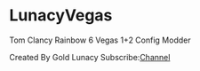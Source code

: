 # LunacyVegas
Tom Clancy Rainbow 6 Vegas 1+2 Config Modder

Created By Gold Lunacy
Subscribe:[Channel](https://youtube.com/@goldlunacy)
